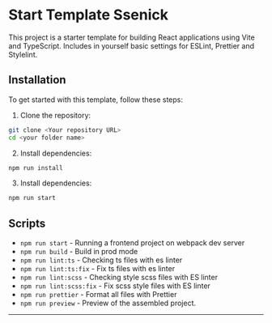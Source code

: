 # Start Template Ssenick

This project is a starter template for building React applications using Vite and TypeScript. Includes in
yourself basic settings for ESLint, Prettier and Stylelint.

## Installation

To get started with this template, follow these steps:

1. Clone the repository:

```bash
git clone <Your repository URL>
cd <your folder name>
```

2. Install dependencies:

```bash
npm run install
```

3. Install dependencies:

```bash
npm run start
```

## Scripts

- `npm run start` - Running a frontend project on webpack dev server
- `npm run build` - Build in prod mode
- `npm run lint:ts` - Checking ts files with es linter
- `npm run lint:ts:fix` - Fix ts files with es linter
- `npm run lint:scss` - Checking style scss files with ES linter
- `npm run lint:scss:fix` - Fix scss style files with ES linter
- `npm run prettier` - Format all files with Prettier
- `npm run preview` - Preview of the assembled project.

----
